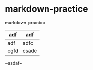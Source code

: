 # markdown-practice
markdown-practice



| adf | adf|
| ----- | ---- |
|adf | adfc |
|cgfd | csadc |



~asdaf~
